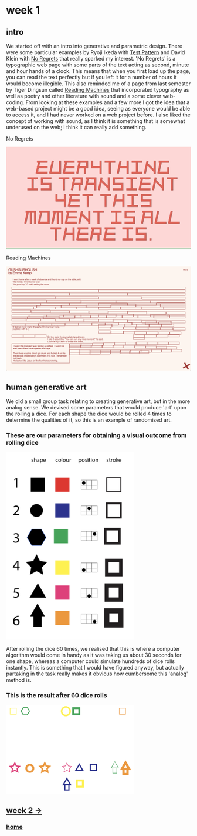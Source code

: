 # week 1

## intro

We started off with an intro into generative and parametric design. There were some particular examples by Ryoji Ikeda with [Test Pattern](https://www.youtube.com/watch?v=XwjlYpJCBgk) and David Klein with [No Regrets](http://b.parsons.edu/~kleid973/typeface/) that really sparked my interest. 'No Regrets' is a typographic web page with some parts of the text acting as second, minute and hour hands of a clock. This means that when you first load up the page, you can read the text perfectly but if you left it for a number of hours it would become illegible. This also reminded me of a page from last semester by Tiger Dingsun called [Reading Machines](https://tdingsun.github.io/reading-machines/) that incorporated typography as well as poetry and other literature with sound and a some clever web-coding. From looking at these examples and a few more I got the idea that a web-based project might be a good idea, seeing as everyone would be able to access it, and I had never worked on a web project before. I also liked the concept of working with sound, as I think it is something that is somewhat underused on the web; I think it can really add something.

No Regrets

<img src="noregrets.gif" width="900" />

Reading Machines

<img src="Screen Shot 2020-10-21 at 12.28.08 pm.png" width="900" />

## human generative art

We did a small group task relating to creating generative art, but in the more analog sense. We devised some parameters that would produce 'art' upon the rolling a dice. For each shape the dice would be rolled 4 times to determine the qualities of it, so this is an example of randomised art.

### These are our parameters for obtaining a visual outcome from rolling dice

<img src="Screen%20Shot%202020-07-24%20at%203.29.08%20pm.png" width="350" />

After rolling the dice 60 times, we realised that this is where a computer algorithm would come in handy as it was taking us about 30 seconds for one shape, whereas a computer could simulate hundreds of dice rolls instantly. This is something that I would have figured anyway, but actually partaking in the task really makes it obvious how cumbersome this 'analog' method is.

### This is the result after 60 dice rolls

<img src="art.png" width="350" />

## [week 2 ->](https://sylvain-girard.github.io/Slave2theAlgo2020/week02/)

### [home](https://sylvain-girard.github.io/Slave2theAlgo2020/landing-page/s2tapage/)

